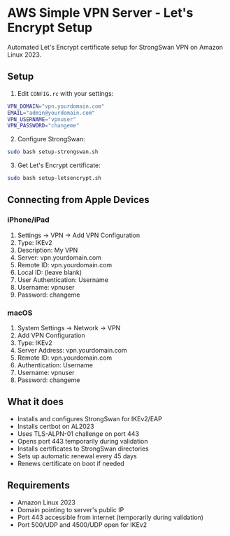 # AWS Simple VPN Server - Let's Encrypt Setup

Automated Let's Encrypt certificate setup for StrongSwan VPN on Amazon Linux 2023.

## Setup

1. Edit `CONFIG.rc` with your settings:
```bash
VPN_DOMAIN="vpn.yourdomain.com"
EMAIL="admin@yourdomain.com"
VPN_USERNAME="vpnuser"
VPN_PASSWORD="changeme"
```

2. Configure StrongSwan:
```bash
sudo bash setup-strongswan.sh
```

3. Get Let's Encrypt certificate:
```bash
sudo bash setup-letsencrypt.sh
```

## Connecting from Apple Devices

### iPhone/iPad
1. Settings → VPN → Add VPN Configuration
2. Type: IKEv2
3. Description: My VPN
4. Server: vpn.yourdomain.com
5. Remote ID: vpn.yourdomain.com
6. Local ID: (leave blank)
7. User Authentication: Username
8. Username: vpnuser
9. Password: changeme

### macOS
1. System Settings → Network → VPN
2. Add VPN Configuration
3. Type: IKEv2
4. Server Address: vpn.yourdomain.com
5. Remote ID: vpn.yourdomain.com
6. Authentication: Username
7. Username: vpnuser
8. Password: changeme

## What it does

- Installs and configures StrongSwan for IKEv2/EAP
- Installs certbot on AL2023
- Uses TLS-ALPN-01 challenge on port 443
- Opens port 443 temporarily during validation
- Installs certificates to StrongSwan directories
- Sets up automatic renewal every 45 days
- Renews certificate on boot if needed

## Requirements

- Amazon Linux 2023
- Domain pointing to server's public IP
- Port 443 accessible from internet (temporarily during validation)
- Port 500/UDP and 4500/UDP open for IKEv2
